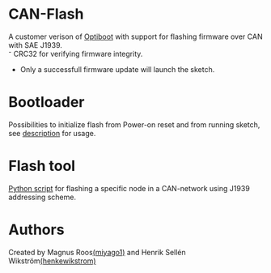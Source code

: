 # CAN-Flash
A customer verison of [Optiboot](https://github.com/Optiboot/optiboot) with support for flashing firmware over CAN with SAE J1939.<br/>
⁻ CRC32 for verifying firmware integrity.<br/>
- Only a successfull firmware update will launch the sketch.
# Bootloader
Possibilities to initialize flash from Power-on reset and from running sketch, see [description](USAGE.MD) for usage.


[comment]: <> (Modified optiboot bootloader to support flashing via CAN-bus)

# Flash tool
[Python script](Flash-tool) for flashing a specific node in a CAN-network using J1939 addressing scheme.

# Authors
Created by Magnus Roos[(miyago1)](https://github.com/miyago1) and Henrik Sellén Wikström[(henkewikstrom)](https://github.com/henkewikstrom)

